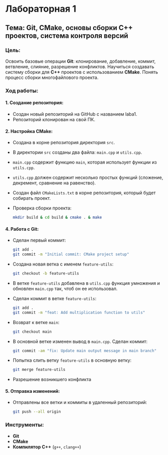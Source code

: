 # Лабораторная 1

## Тема: Git, CMake, основы сборки C++ проектов, система контроля версий

### Цель:
Освоить базовые операции **Git**: клонирование, добавление, коммит, ветвление, слияние, разрешение конфликтов.
Научиться создавать систему сборки для **C++** проектов с использованием **CMake**.
Понять процесс сборки многофайлового проекта.

### Ход работы:

#### 1. Создание репозитория:
- Создан новый репозиторий на GitHub с названием laba1.
- Репозиторий клонирован на свой ПК.

#### 2. Настройка CMake:
- Создана в корне репозитория директория `src`.
- В директории `src` созданы два файла: `main.cpp` и `utils.cpp`.
- `main.cpp` содержит функцию `main`, которая использует функции из `utils.cpp`.
- `utils.cpp` должен содержит несколько простых функций (сложение, декремент, сравнение на равенство).
- Создан файл `CMakeLists.txt` в корне репозитория, который будет собирать проект.
- Проверка сборки проекта:

  ```sh
  mkdir build & cd build & cmake . & make
  ```

#### 4. Работа с Git:
- Сделан первый коммит:

  ```sh
  git add .
  git commit -m "Initial commit: CMake project setup"
  ```

- Создана новая ветка с именем `feature-utils`:
  ```sh
  git checkout -b feature-utils
  ```

- В ветке `feature-utils` добавлена в `utils.cpp` функция умножения и обновлен `main.cpp` так, чтоб он ее использовал.
- Сделан коммит в ветке `feature-utils`:

  ```sh
  git add .
  git commit -m "feat: Add multiplication function to utils"
  ```

- Возврат к ветке `main`:
  ```sh
  git checkout main
  ```

- В основной ветке изменен вывод в `main.cpp`. Сделан коммит:

  ```sh
  git commit -am "fix: Update main output message in main branch"
  ```

- Попытка слить ветку `feature-utils` в основную ветку:
  ```sh
  git merge feature-utils
  ```

- Разрешение возникшего конфликта

#### 5. Отправка изменений:
- Отправлены все ветки и коммиты в удаленный репозиторий:
  ```sh
  git push --all origin
  ```

### Инструменты:
- **Git**
- **CMake**
- **Компилятор C++** (`g++`, `clang++`)
